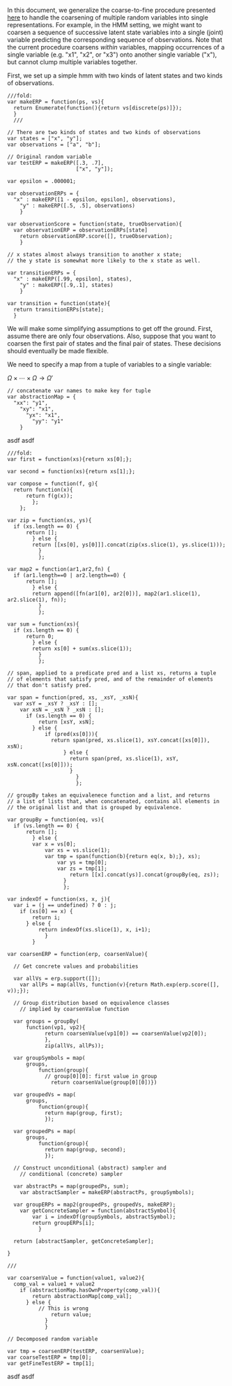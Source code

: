 In this document, we generalize the coarse-to-fine procedure presented [here](http://dippl.org/examples/coarsetofine2) to handle the coarsening of multiple random variables into single representations. For example, in the HMM setting, we might want to coarsen a sequence of successive latent state variables into a single (joint) variable predicting the corresponding sequence of observations. Note that the current procedure coarsens *within* variables, mapping occurrences of a single variable (e.g. "x1", "x2", or "x3") onto another single variable ("x"), but cannot clump multiple variables together.

First, we set up a simple hmm with two kinds of latent states and two kinds of observations.

~~~~
///fold:
var makeERP = function(ps, vs){
  return Enumerate(function(){return vs[discrete(ps)]});
  }
  ///

// There are two kinds of states and two kinds of observations
var states = ["x", "y"];
var observations = ["a", "b"];

// Original random variable
var testERP = makeERP([.3, .7],
                      ["x", "y"]);

var epsilon = .000001;

var observationERPs = {
  "x" : makeERP([1 - epsilon, epsilon], observations),
    "y" : makeERP([.5, .5], observations)
    }

var observationScore = function(state, trueObservation){
  var observationERP = observationERPs[state]
    return observationERP.score([], trueObservation);
    }

// x states almost always transition to another x state;
// the y state is somewhat more likely to the x state as well.

var transitionERPs = {
  "x" : makeERP([.99, epsilon], states),
    "y" : makeERP([.9,.1], states)
    }

var transition = function(state){
  return transitionERPs[state];
  }
~~~~

We will make some simplifying assumptions to get off the ground. First, assume there are only four observations. Also, suppose that you want to coarsen the first pair of states and the final pair of states. These decisions should eventually be made flexible.

We need to specify a map from a tuple of variables to a single variable:

$\Omega \times \cdots \times \Omega \rightarrow \Omega'$

~~~~
// concatenate var names to make key for tuple
var abstractionMap = {
  "xx": "y1",
    "xy": "x1",
      "yx": "x1",
        "yy": "y1"
	}
~~~~

asdf asdf

~~~~
///fold:
var first = function(xs){return xs[0];};

var second = function(xs){return xs[1];};

var compose = function(f, g){
  return function(x){
      return f(g(x));
        };
	};

var zip = function(xs, ys){
  if (xs.length == 0) {
      return [];
        } else {
	    return [[xs[0], ys[0]]].concat(zip(xs.slice(1), ys.slice(1)));
	      }
	      };

var map2 = function(ar1,ar2,fn) {
  if (ar1.length==0 | ar2.length==0) {
      return [];
        } else {
	    return append([fn(ar1[0], ar2[0])], map2(ar1.slice(1), ar2.slice(1), fn));
	      }
	      };

var sum = function(xs){
  if (xs.length == 0) {
      return 0;
        } else {
	    return xs[0] + sum(xs.slice(1));
	      }
	      };

// span, applied to a predicate pred and a list xs, returns a tuple
// of elements that satisfy pred, and of the remainder of elements
// that don't satisfy pred.

var span = function(pred, xs, _xsY, _xsN){
  var xsY = _xsY ? _xsY : [];
    var xsN = _xsN ? _xsN : [];
      if (xs.length == 0) {
          return [xsY, xsN];
	    } else {
	        if (pred(xs[0])){
		      return span(pred, xs.slice(1), xsY.concat([xs[0]]), xsN);
		          } else {
			        return span(pred, xs.slice(1), xsY, xsN.concat([xs[0]]));
				    }
				      }
				      };

// groupBy takes an equivalenece function and a list, and returns
// a list of lists that, when concatenated, contains all elements in
// the original list and that is grouped by equivalence.

var groupBy = function(eq, vs){
  if (vs.length == 0) {
      return [];
        } else {
	    var x = vs[0];
	        var xs = vs.slice(1);
		    var tmp = span(function(b){return eq(x, b);}, xs);
		        var ys = tmp[0];
			    var zs = tmp[1];
			        return [[x].concat(ys)].concat(groupBy(eq, zs));
				  }
				  };

var indexOf = function(xs, x, j){
  var i = (j == undefined) ? 0 : j;
    if (xs[0] == x) {
        return i;
	  } else {
	      return indexOf(xs.slice(1), x, i+1);
	        }
		}

var coarsenERP = function(erp, coarsenValue){

  // Get concrete values and probabilities

  var allVs = erp.support([]);
    var allPs = map(allVs, function(v){return Math.exp(erp.score([], v));});

  // Group distribution based on equivalence classes
    // implied by coarsenValue function

  var groups = groupBy(
      function(vp1, vp2){
            return coarsenValue(vp1[0]) == coarsenValue(vp2[0]);
	        },
		    zip(allVs, allPs));

  var groupSymbols = map(
      groups,
          function(group){
	        // group[0][0]: first value in group
		      return coarsenValue(group[0][0])})

  var groupedVs = map(
      groups,
          function(group){
	        return map(group, first);
		    });

  var groupedPs = map(
      groups,
          function(group){
	        return map(group, second);
		    });

  // Construct unconditional (abstract) sampler and
    // conditional (concrete) sampler

  var abstractPs = map(groupedPs, sum);
    var abstractSampler = makeERP(abstractPs, groupSymbols);

  var groupERPs = map2(groupedPs, groupedVs, makeERP);
    var getConcreteSampler = function(abstractSymbol){
        var i = indexOf(groupSymbols, abstractSymbol);
	    return groupERPs[i];
	      }

  return [abstractSampler, getConcreteSampler];

}

///

var coarsenValue = function(value1, value2){
  comp_val = value1 + value2
    if (abstractionMap.hasOwnProperty(comp_val)){
        return abstractionMap[comp_val];
	  } else {
	      // This is wrong
	          return value;
		    }
		    }

// Decomposed random variable

var tmp = coarsenERP(testERP, coarsenValue);
var coarseTestERP = tmp[0];
var getFineTestERP = tmp[1];
~~~~

asdf asdf 